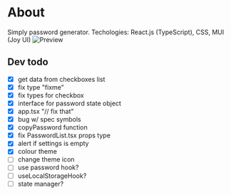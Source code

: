 # About

Simply password generator. Techologies: React.js (TypeScript), CSS, MUI (Joy UI)
![Preview](https://i.imgur.com/pArvfKz.png)

## Dev todo

- [x] get data from checkboxes list
- [x] fix type "fixme"
- [x] fix types for checkbox
- [x] interface for password state object
- [x] app.tsx "// fix that"
- [x] bug w/ spec symbols
- [x] copyPassword function
- [x] fix PasswordList.tsx props type
- [x] alert if settings is empty
- [x] colour theme
- [ ] change theme icon
- [ ] use password hook?
- [ ] useLocalStorageHook?
- [ ] state manager?
